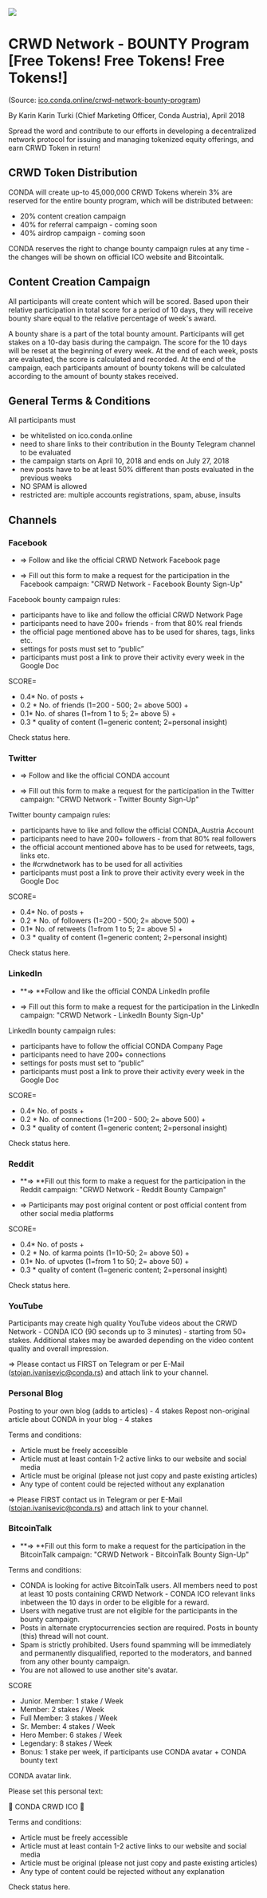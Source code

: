 
![](../i/tweet-conda-austria-bounty.png)


# CRWD Network - BOUNTY Program [Free Tokens! Free Tokens! Free Tokens!]


(Source: [ico.conda.online/crwd-network-bounty-program](https://ico.conda.online/crwd-network-bounty-program))


By Karin Karin Turki (Chief Marketing Officer, Conda Austria),  April 2018


Spread the word and contribute to our efforts in developing a decentralized network protocol for issuing and managing tokenized equity offerings, and earn CRWD Token in return!


## CRWD Token Distribution

CONDA will create up-to 45,000,000 CRWD Tokens wherein 3% are reserved for the entire bounty program, 
which will be distributed between:

- 20% content creation campaign
- 40% for referral campaign - coming soon
- 40% airdrop campaign - coming soon

CONDA reserves the right to change bounty campaign rules at any time - the changes will be shown on official ICO website and Bitcointalk.


## Content Creation Campaign

All participants will create content which will be scored. 
Based upon their relative participation in total score for a period of 10 days, 
they will receive bounty share equal to the relative percentage of week's award.

A bounty share is a part of the total bounty amount. Participants will get stakes on a 10-day basis during the campaign. The score for the 10 days will be reset at the beginning of every week. At the end of each week, posts are evaluated, the score is calculated and recorded. At the end of the campaign, each participants amount of bounty tokens will be calculated according to the amount of bounty stakes received.


## General Terms & Conditions

All participants must

- be whitelisted on ico.conda.online
- need to share links to their contribution in the Bounty Telegram channel to be evaluated
- the campaign starts on April 10, 2018 and ends on July 27, 2018
- new posts have to be at least 50% different than posts evaluated in the previous weeks
- NO SPAM is allowed
- restricted are: multiple accounts registrations, spam, abuse, insults

## Channels

### Facebook

- ⇒ Follow and like the official CRWD Network Facebook page

- ⇒ Fill out this form to make a request for the participation in the Facebook campaign: "CRWD Network - Facebook Bounty Sign-Up"

Facebook bounty campaign rules:

- participants have to like and follow the official CRWD Network Page
- participants need to have 200+ friends - from that 80% real friends
- the official page mentioned above has to be used for shares, tags, links etc.
- settings for posts must set to “public”
- participants must post a link to prove their activity every week in the Google Doc

SCORE=

- 0.4* No. of posts +
- 0.2 * No. of friends (1=200 - 500; 2= above 500) +
- 0.1* No. of shares (1=from 1 to 5; 2= above 5) +
- 0.3 * quality of content (1=generic content; 2=personal insight)

Check status here.


### Twitter

- ⇒ Follow and like the official CONDA account

- ⇒ Fill out this form to make a request for the participation in the Twitter campaign: "CRWD Network - Twitter Bounty Sign-Up"


Twitter bounty campaign rules:

- participants have to like and follow the official CONDA_Austria Account
- participants need to have 200+ followers - from that 80% real followers
- the official account mentioned above has to be used for retweets, tags, links etc.
- the #crwdnetwork has to be used for all activities
- participants must post a link to prove their activity every week in the Google Doc

SCORE=

- 0.4* No. of posts +
- 0.2 * No. of followers (1=200 - 500; 2= above 500) +
- 0.1* No. of retweets (1=from 1 to 5; 2= above 5) +
- 0.3 * quality of content (1=generic content; 2=personal insight)

Check status here.


### LinkedIn


- **⇒ **Follow and like the official CONDA LinkedIn profile

- ⇒ Fill out this form to make a request for the participation in the LinkedIn campaign: "CRWD Network - LinkedIn Bounty Sign-Up"

LinkedIn bounty campaign rules:

- participants have to follow the official CONDA Company Page
- participants need to have 200+ connections
- settings for posts must set to “public”
- participants must post a link to prove their activity every week in the Google Doc

SCORE=

- 0.4* No. of posts +
- 0.2 * No. of connections (1=200 - 500; 2= above 500) +
- 0.3 * quality of content (1=generic content; 2=personal insight)

Check status here.



### Reddit

- **⇒ **Fill out this form to make a request for the participation in the Reddit campaign: "CRWD Network - Reddit Bounty Campaign"

- ⇒ Participants may post original content or post official content from other social media platforms

SCORE=

- 0.4* No. of posts +
- 0.2 * No. of karma points (1=10-50; 2= above 50) +
- 0.1* No. of upvotes (1=from 1 to 50; 2= above 50) +
- 0.3 * quality of content (1=generic content; 2=personal insight)

Check status here.


### YouTube


Participants may create high quality YouTube videos about the CRWD Network - CONDA ICO (90 seconds up to 3 minutes) - starting from 50+ stakes. Additional stakes may be awarded depending on the video content quality and overall impression.

⇒ Please contact us FIRST on Telegram or per E-Mail (stojan.ivanisevic@conda.rs) and attach link to your channel.


### Personal Blog


Posting to your own blog (adds to articles) - 4 stakes
Repost non-original article about CONDA in your blog - 4 stakes

Terms and conditions:

- Article must be freely accessible
- Article must at least contain 1-2 active links to our website and social media
- Article must be original (please not just copy and paste existing articles)
- Any type of content could be rejected without any explanation

⇒ Please FIRST contact us in Telegram or per E-Mail (stojan.ivanisevic@conda.rs) and attach link to your channel.


### BitcoinTalk

- **⇒ **Fill out this form to make a request for the participation in the BitcoinTalk campaign: "CRWD Network - BitcoinTalk Bounty Sign-Up"

Terms and conditions:

- CONDA is looking for active BitcoinTalk users. All members need to post at least 10 posts containing CRWD Network - CONDA ICO relevant links inbetween the 10 days in order to be eligible for a reward.
- Users with negative trust are not eligible for the participants in the bounty campaign.
- Posts in alternate cryptocurrencies section are required. Posts in bounty (this) thread will not count.
- Spam is strictly prohibited. Users found spamming will be immediately and permanently disqualified, reported to the moderators, and banned from any other bounty campaign.
- You are not allowed to use another site's avatar.

SCORE

- Junior. Member: 1 stake / Week
- Member: 2 stakes / Week
- Full Member: 3 stakes / Week
- Sr. Member: 4 stakes / Week
- Hero Member: 6 stakes / Week
- Legendary: 8 stakes / Week
- Bonus: 1 stake per week, if participants use CONDA avatar + CONDA bounty text

CONDA avatar link.

Please set this personal text:

🌟 CONDA CRWD ICO 🌟

Terms and conditions:

- Article must be freely accessible
- Article must at least contain 1-2 active links to our website and social media
- Article must be original (please not just copy and paste existing articles)
- Any type of content could be rejected without any explanation

Check status here.
